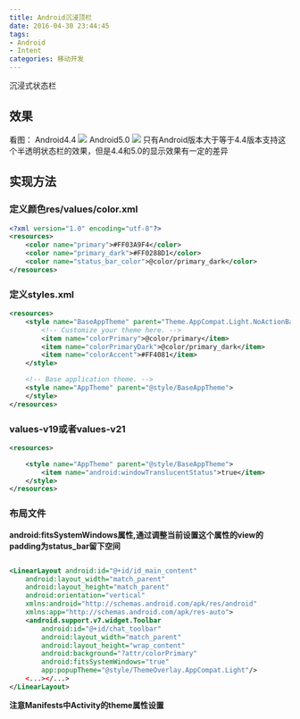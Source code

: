```yaml
---
title: Android沉浸顶栏
date: 2016-04-30 23:44:45
tags:
- Android
- Intent
categories: 移动开发
---
```

沉浸式状态栏
## 效果
看图：
Android4.4
![](http://7xruee.com1.z0.glb.clouddn.com/chenjin1.jpg)
Android5.0
![](http://7xruee.com1.z0.glb.clouddn.com/chenjin2.jpg)
只有Android版本大于等于4.4版本支持这个半透明状态栏的效果，但是4.4和5.0的显示效果有一定的差异

## 实现方法
### 定义颜色res/values/color.xml

```xml
<?xml version="1.0" encoding="utf-8"?>
<resources>
    <color name="primary">#FF03A9F4</color>
    <color name="primary_dark">#FF0288D1</color>
    <color name="status_bar_color">@color/primary_dark</color>
</resources>
```
<!--more-->
### 定义styles.xml

```xml
<resources>
    <style name="BaseAppTheme" parent="Theme.AppCompat.Light.NoActionBar">
        <!-- Customize your theme here. -->
        <item name="colorPrimary">@color/primary</item>
        <item name="colorPrimaryDark">@color/primary_dark</item>
        <item name="colorAccent">#FF4081</item>
    </style>

    <!-- Base application theme. -->
    <style name="AppTheme" parent="@style/BaseAppTheme">
    </style>
</resources>
```
### values-v19或者values-v21

```xml
<resources>

    <style name="AppTheme" parent="@style/BaseAppTheme">
        <item name="android:windowTranslucentStatus">true</item>
    </style>
</resources>
```

### 布局文件
**android:fitsSystemWindows属性,通过调整当前设置这个属性的view的padding为status_bar留下空间**

```xml

<LinearLayout android:id="@+id/id_main_content"
    android:layout_width="match_parent"
    android:layout_height="match_parent"
    android:orientation="vertical"
    xmlns:android="http://schemas.android.com/apk/res/android"
    xmlns:app="http://schemas.android.com/apk/res-auto">
    <android.support.v7.widget.Toolbar
        android:id="@+id/chat_toolbar"
        android:layout_width="match_parent"
        android:layout_height="wrap_content"
        android:background="?attr/colorPrimary"
        android:fitsSystemWindows="true"
        app:popupTheme="@style/ThemeOverlay.AppCompat.Light"/>
    <...></...>
</LinearLayout>

```

**注意Manifests中Activity的theme属性设置**